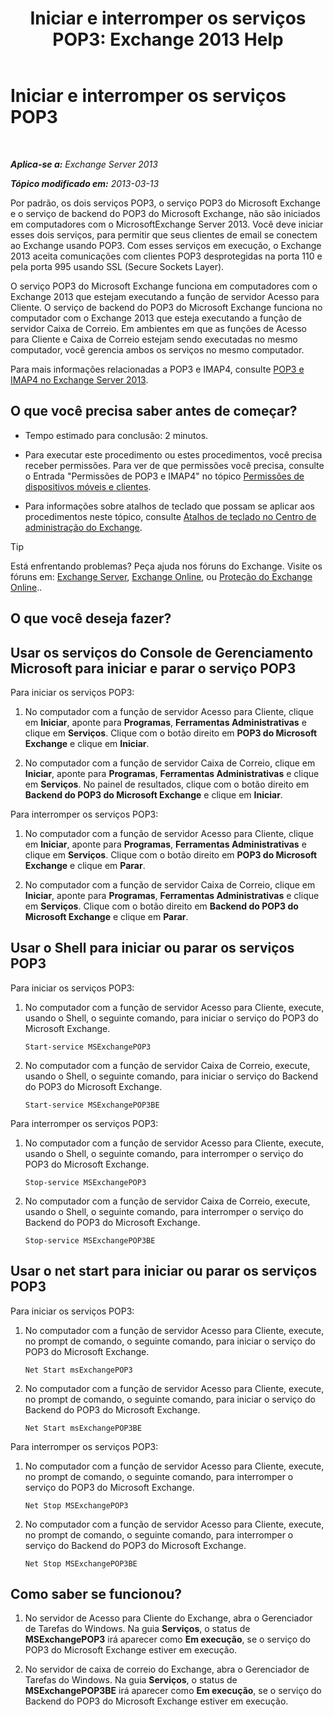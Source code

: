 ﻿---
title: 'Iniciar e interromper os serviços POP3: Exchange 2013 Help'
TOCTitle: Iniciar e interromper os serviços POP3
ms:assetid: 3d543921-d8c9-4d4b-99a1-82446b585ceb
ms:mtpsurl: https://technet.microsoft.com/pt-br/library/Aa997475(v=EXCHG.150)
ms:contentKeyID: 50485363
ms.date: 05/22/2018
mtps_version: v=EXCHG.150
ms.translationtype: MT
---

# Iniciar e interromper os serviços POP3

 

_**Aplica-se a:** Exchange Server 2013_

_**Tópico modificado em:** 2013-03-13_

Por padrão, os dois serviços POP3, o serviço POP3 do Microsoft Exchange e o serviço de backend do POP3 do Microsoft Exchange, não são iniciados em computadores com o MicrosoftExchange Server 2013. Você deve iniciar esses dois serviços, para permitir que seus clientes de email se conectem ao Exchange usando POP3. Com esses serviços em execução, o Exchange 2013 aceita comunicações com clientes POP3 desprotegidas na porta 110 e pela porta 995 usando SSL (Secure Sockets Layer).

O serviço POP3 do Microsoft Exchange funciona em computadores com o Exchange 2013 que estejam executando a função de servidor Acesso para Cliente. O serviço de backend do POP3 do Microsoft Exchange funciona no computador com o Exchange 2013 que esteja executando a função de servidor Caixa de Correio. Em ambientes em que as funções de Acesso para Cliente e Caixa de Correio estejam sendo executadas no mesmo computador, você gerencia ambos os serviços no mesmo computador.

Para mais informações relacionadas a POP3 e IMAP4, consulte [POP3 e IMAP4 no Exchange Server 2013](pop3-and-imap4-in-exchange-server-2013-exchange-2013-help.md).

## O que você precisa saber antes de começar?

  - Tempo estimado para conclusão: 2 minutos.

  - Para executar este procedimento ou estes procedimentos, você precisa receber permissões. Para ver de que permissões você precisa, consulte o Entrada "Permissões de POP3 e IMAP4" no tópico [Permissões de dispositivos móveis e clientes](clients-and-mobile-devices-permissions-exchange-2013-help.md).

  - Para informações sobre atalhos de teclado que possam se aplicar aos procedimentos neste tópico, consulte [Atalhos de teclado no Centro de administração do Exchange](keyboard-shortcuts-in-the-exchange-admin-center-exchange-online-protection-help.md).


> [!TIP]
> Está enfrentando problemas? Peça ajuda nos fóruns do Exchange. Visite os fóruns em: <A href="https://go.microsoft.com/fwlink/p/?linkid=60612">Exchange Server</A>, <A href="https://go.microsoft.com/fwlink/p/?linkid=267542">Exchange Online</A>, ou <A href="https://go.microsoft.com/fwlink/p/?linkid=285351">Proteção do Exchange Online</A>..



## O que você deseja fazer?

## Usar os serviços do Console de Gerenciamento Microsoft para iniciar e parar o serviço POP3

Para iniciar os serviços POP3:

1.  No computador com a função de servidor Acesso para Cliente, clique em **Iniciar**, aponte para **Programas**, **Ferramentas Administrativas** e clique em **Serviços**. Clique com o botão direito em **POP3 do Microsoft Exchange** e clique em **Iniciar**.

2.  No computador com a função de servidor Caixa de Correio, clique em **Iniciar**, aponte para **Programas**, **Ferramentas Administrativas** e clique em **Serviços**. No painel de resultados, clique com o botão direito em **Backend do POP3 do Microsoft Exchange** e clique em **Iniciar**.

Para interromper os serviços POP3:

1.  No computador com a função de servidor Acesso para Cliente, clique em **Iniciar**, aponte para **Programas**, **Ferramentas Administrativas** e clique em **Serviços**. Clique com o botão direito em **POP3 do Microsoft Exchange** e clique em **Parar**.

2.  No computador com a função de servidor Caixa de Correio, clique em **Iniciar**, aponte para **Programas**, **Ferramentas Administrativas** e clique em **Serviços**. Clique com o botão direito em **Backend do POP3 do Microsoft Exchange** e clique em **Parar**.

## Usar o Shell para iniciar ou parar os serviços POP3

Para iniciar os serviços POP3:

1.  No computador com a função de servidor Acesso para Cliente, execute, usando o Shell, o seguinte comando, para iniciar o serviço do POP3 do Microsoft Exchange.
    
        Start-service MSExchangePOP3

2.  No computador com a função de servidor Caixa de Correio, execute, usando o Shell, o seguinte comando, para iniciar o serviço do Backend do POP3 do Microsoft Exchange.
    
        Start-service MSExchangePOP3BE

Para interromper os serviços POP3:

1.  No computador com a função de servidor Acesso para Cliente, execute, usando o Shell, o seguinte comando, para interromper o serviço do POP3 do Microsoft Exchange.
    
        Stop-service MSExchangePOP3

2.  No computador com a função de servidor Caixa de Correio, execute, usando o Shell, o seguinte comando, para interromper o serviço do Backend do POP3 do Microsoft Exchange.
    
        Stop-service MSExchangePOP3BE

## Usar o net start para iniciar ou parar os serviços POP3

Para iniciar os serviços POP3:

1.  No computador com a função de servidor Acesso para Cliente, execute, no prompt de comando, o seguinte comando, para iniciar o serviço do POP3 do Microsoft Exchange.
    
        Net Start msExchangePOP3

2.  No computador com a função de servidor Acesso para Cliente, execute, no prompt de comando, o seguinte comando, para iniciar o serviço do Backend do POP3 do Microsoft Exchange.
    
        Net Start msExchangePOP3BE

Para interromper os serviços POP3:

1.  No computador com a função de servidor Acesso para Cliente, execute, no prompt de comando, o seguinte comando, para interromper o serviço do POP3 do Microsoft Exchange.
    
        Net Stop MSExchangePOP3

2.  No computador com a função de servidor Acesso para Cliente, execute, no prompt de comando, o seguinte comando, para interromper o serviço do Backend do POP3 do Microsoft Exchange.
    
        Net Stop MSExchangePOP3BE

## Como saber se funcionou?

1.  No servidor de Acesso para Cliente do Exchange, abra o Gerenciador de Tarefas do Windows. Na guia **Serviços**, o status de **MSExchangePOP3** irá aparecer como **Em execução**, se o serviço do POP3 do Microsoft Exchange estiver em execução.

2.  No servidor de caixa de correio do Exchange, abra o Gerenciador de Tarefas do Windows. Na guia **Serviços**, o status de **MSExchangePOP3BE** irá aparecer como **Em execução**, se o serviço do Backend do POP3 do Microsoft Exchange estiver em execução.

